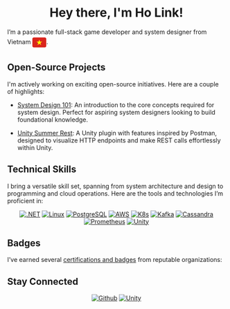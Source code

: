 
<h1 align="center"> Hey there, I'm Ho Link! </h1>

I’m a passionate full-stack game developer and system designer from Vietnam <img align="center" src="images/flag.svg" alt="Vietnam flag" height="32" />.

## Open-Source Projects

I'm actively working on exciting open-source initiatives. Here are a couple of highlights:

- [System Design 101](https://github.com/link1905/system-design-101): An introduction to the core concepts required for system design.
Perfect for aspiring system designers looking to build foundational knowledge.

- [Unity Summer Rest](https://github.com/link1905/Unity-SummerRest): A Unity plugin with features inspired by Postman,
designed to visualize HTTP endpoints and make REST calls effortlessly within Unity.
  
## Technical Skills

I bring a versatile skill set, spanning from system architecture and design to programming and cloud operations. Here are the tools and technologies I’m proficient in:

<div align="center">

[![.NET](https://skillicons.dev/icons?i=dotnet)](https://dotnet.microsoft.com/)
[![Linux](https://skillicons.dev/icons?i=linux)](https://www.linux.org/)
[![PostgreSQL](https://skillicons.dev/icons?i=postgres)](https://www.postgresql.org/)
[![AWS](https://skillicons.dev/icons?i=aws)](https://aws.amazon.com/)
[![K8s](https://skillicons.dev/icons?i=k8s)](https://kubernetes.io/)
[![Kafka](https://skillicons.dev/icons?i=kafka)](https://kafka.apache.org/)
[![Cassandra](https://skillicons.dev/icons?i=cassandra)](https://cassandra.apache.org/_/index.html)
[![Prometheus](https://skillicons.dev/icons?i=prometheus)](https://prometheus.io/)
[![Unity](https://skillicons.dev/icons?i=unity)](https://unity.com/)

</div>

## Badges

I’ve earned several [certifications and badges](https://www.credly.com/users/linh-ho.7dd59601) from reputable organizations:

<!--START_SECTION:badges-->
<!--END_SECTION:badges-->

## Stay Connected

<div align="center">

[![Github](https://skillicons.dev/icons?i=github)](https://github.com/link1905)
[![Unity](https://skillicons.dev/icons?i=devto)](https://dev.to/link1905)

</div>

